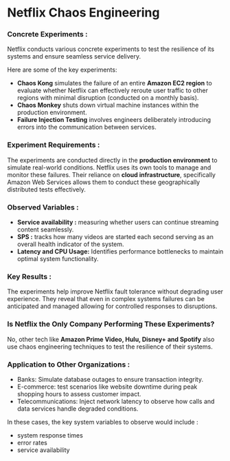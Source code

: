 # Netflix Chaos Engineering

### Concrete Experiments :
Netflix conducts various concrete experiments to test the resilience of its systems and ensure seamless service delivery. 

Here are some of the key experiments:

- **Chaos Kong** simulates the failure of an entire **Amazon EC2 region** to evaluate whether Netflix can effectively reroute user traffic to other regions with minimal disruption (conducted on a monthly basis).
- **Chaos Monkey** shuts down virtual machine instances within the production environment.
- **Failure Injection Testing** involves engineers deliberately introducing errors into the communication between services.

### Experiment Requirements :
The experiments are conducted directly in the **production environment** to simulate real-world conditions. Netflix uses its own tools to manage and monitor these failures. Their reliance on **cloud infrastructure**, specifically Amazon Web Services allows them to conduct these geographically distributed tests effectively.

### Observed Variables :
- **Service availability :** measuring whether users can continue streaming content seamlessly.
- **SPS :** tracks how many videos are started each second serving as an overall health indicator of the system.
- **Latency and CPU Usage:** Identifies performance bottlenecks to maintain optimal system functionality.

### Key Results :
The experiments help improve Netflix fault tolerance without degrading user experience. They reveal that even in complex systems failures can be anticipated and managed allowing for controlled responses to disruptions.

### Is Netflix the Only Company Performing These Experiments?
No, other tech like **Amazon Prime Video, Hulu, Disney+ and Spotify** also use chaos engineering techniques to test the resilience of their systems.

### Application to Other Organizations :

- Banks: Simulate database outages to ensure transaction integrity.
- E-commerce: test scenarios like website downtime during peak shopping hours to assess customer impact.
- Telecommunications: Inject network latency to observe how calls and data services handle degraded conditions.

In these cases, the key system variables to observe would include :
- system response times
- error rates
- service availability
